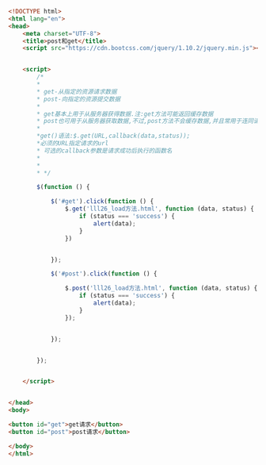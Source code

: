 
<BlogInfo title="27.post和get" author="白日梦想猿" pv=0 read_times=0 pre_cost_time=0分59秒 category="jQuery学习" tag_list="['jQuery学习']" create_time="2021.10.15 16:52:15" update_time="2021.10.15 17:16:58" />

```html
<!DOCTYPE html>
<html lang="en">
<head>
    <meta charset="UTF-8">
    <title>post和get</title>
    <script src="https://cdn.bootcss.com/jquery/1.10.2/jquery.min.js"></script>


    <script>
        /*
        *
        * get-从指定的资源请求数据
        * post-向指定的资源提交数据
        *
        * get基本上用于从服务器获得数据.注:get方法可能返回缓存数据
        * post也可用于从服务器获取数据,不过,post方法不会缓存数据,并且常用于连同请求一起发送数据
        *
        *get()语法:$.get(URL,callback(data,status));
        *必须的URL指定请求的url
        * 可选的callback参数是请求成功后执行的函数名
        *
        *
        * */

        $(function () {

            $('#get').click(function () {
                $.get('lll26_load方法.html', function (data, status) {
                    if (status === 'success') {
                        alert(data);
                    }
                })


            });

            $('#post').click(function () {

                $.post('lll26_load方法.html', function (data, status) {
                    if (status === 'success') {
                        alert(data);
                    }
                });


            });


        });


    </script>


</head>
<body>

<button id="get">get请求</button>
<button id="post">post请求</button>

</body>
</html>
```
